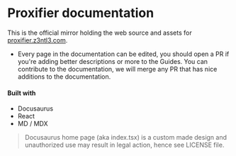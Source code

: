 # Proxifier documentation

This is the official mirror holding the web source and assets for [proxifier.z3ntl3.com](https://proxifier.z3ntl3.com).

- Every page in the documentation can be edited, you should open a PR if you're adding better descriptions or more to the Guides. You can contribute to the documentation, we will merge any PR that has nice additions to the documentation.

#### Built with
- Docusaurus
- React
- MD / MDX

> Docusaurus home page (aka index.tsx) is a custom made design and unauthorized use may result in legal action, hence see LICENSE file.